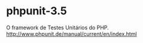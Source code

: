 # phpunit-3.5
O framework de Testes Unitários do PHP. http://www.phpunit.de/manual/current/en/index.html
